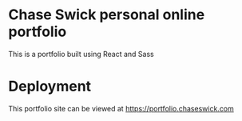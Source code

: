 # Chase Swick personal online portfolio

This is a portfolio built using React and Sass

# Deployment

This portfolio site can be viewed at https://portfolio.chaseswick.com

